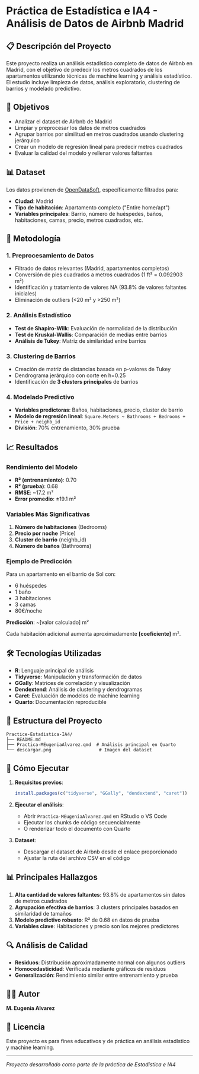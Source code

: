 # Práctica de Estadística e IA4 - Análisis de Datos de Airbnb Madrid

## 📋 Descripción del Proyecto

Este proyecto realiza un análisis estadístico completo de datos de Airbnb en Madrid, con el objetivo de predecir los metros cuadrados de los apartamentos utilizando técnicas de machine learning y análisis estadístico. El estudio incluye limpieza de datos, análisis exploratorio, clustering de barrios y modelado predictivo.

## 🎯 Objetivos

- Analizar el dataset de Airbnb de Madrid
- Limpiar y preprocesar los datos de metros cuadrados
- Agrupar barrios por similitud en metros cuadrados usando clustering jerárquico
- Crear un modelo de regresión lineal para predecir metros cuadrados
- Evaluar la calidad del modelo y rellenar valores faltantes

## 📊 Dataset

Los datos provienen de [OpenDataSoft](https://public.opendatasoft.com/explore/dataset/airbnb-listings/), específicamente filtrados para:
- **Ciudad**: Madrid
- **Tipo de habitación**: Apartamento completo ("Entire home/apt")
- **Variables principales**: Barrio, número de huéspedes, baños, habitaciones, camas, precio, metros cuadrados, etc.

## 🔧 Metodología

### 1. Preprocesamiento de Datos
- Filtrado de datos relevantes (Madrid, apartamentos completos)
- Conversión de pies cuadrados a metros cuadrados (1 ft² = 0.092903 m²)
- Identificación y tratamiento de valores NA (93.8% de valores faltantes iniciales)
- Eliminación de outliers (<20 m² y >250 m²)

### 2. Análisis Estadístico
- **Test de Shapiro-Wilk**: Evaluación de normalidad de la distribución
- **Test de Kruskal-Wallis**: Comparación de medias entre barrios
- **Análisis de Tukey**: Matriz de similaridad entre barrios

### 3. Clustering de Barrios
- Creación de matriz de distancias basada en p-valores de Tukey
- Dendrograma jerárquico con corte en h=0.25
- Identificación de **3 clusters principales** de barrios

### 4. Modelado Predictivo
- **Variables predictoras**: Baños, habitaciones, precio, cluster de barrio
- **Modelo de regresión lineal**: `Square.Meters ~ Bathrooms + Bedrooms + Price + neighb_id`
- **División**: 70% entrenamiento, 30% prueba

## 📈 Resultados

### Rendimiento del Modelo
- **R² (entrenamiento)**: 0.70
- **R² (prueba)**: 0.68
- **RMSE**: ~17.2 m²
- **Error promedio**: ±19.1 m²

### Variables Más Significativas
1. **Número de habitaciones** (Bedrooms)
2. **Precio por noche** (Price)
3. **Cluster de barrio** (neighb_id)
4. **Número de baños** (Bathrooms)

### Ejemplo de Predicción
Para un apartamento en el barrio de Sol con:
- 6 huéspedes
- 1 baño
- 3 habitaciones
- 3 camas
- 80€/noche

**Predicción**: ~[valor calculado] m²

Cada habitación adicional aumenta aproximadamente **[coeficiente]** m².

## 🛠️ Tecnologías Utilizadas

- **R**: Lenguaje principal de análisis
- **Tidyverse**: Manipulación y transformación de datos
- **GGally**: Matrices de correlación y visualización
- **Dendextend**: Análisis de clustering y dendrogramas
- **Caret**: Evaluación de modelos de machine learning
- **Quarto**: Documentación reproducible

## 📁 Estructura del Proyecto

```
Practice-Estadistica-IA4/
├── README.md
├── Practica-MEugeniaAlvarez.qmd  # Análisis principal en Quarto
└── descargar.png                  # Imagen del dataset
```

## 🚀 Cómo Ejecutar

1. **Requisitos previos**:
   ```r
   install.packages(c("tidyverse", "GGally", "dendextend", "caret"))
   ```

2. **Ejecutar el análisis**:
   - Abrir `Practica-MEugeniaAlvarez.qmd` en RStudio o VS Code
   - Ejecutar los chunks de código secuencialmente
   - O renderizar todo el documento con Quarto

3. **Dataset**:
   - Descargar el dataset de Airbnb desde el enlace proporcionado
   - Ajustar la ruta del archivo CSV en el código

## 📊 Principales Hallazgos

1. **Alta cantidad de valores faltantes**: 93.8% de apartamentos sin datos de metros cuadrados
2. **Agrupación efectiva de barrios**: 3 clusters principales basados en similaridad de tamaños
3. **Modelo predictivo robusto**: R² de 0.68 en datos de prueba
4. **Variables clave**: Habitaciones y precio son los mejores predictores

## 🔍 Análisis de Calidad

- **Residuos**: Distribución aproximadamente normal con algunos outliers
- **Homocedasticidad**: Verificada mediante gráficos de residuos
- **Generalización**: Rendimiento similar entre entrenamiento y prueba

## 👨‍💻 Autor

**M. Eugenia Alvarez**

## 📄 Licencia

Este proyecto es para fines educativos y de práctica en análisis estadístico y machine learning.

---

*Proyecto desarrollado como parte de la práctica de Estadística e IA4*
